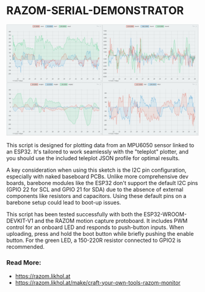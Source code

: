 # RAZOM-SERIAL-DEMONSTRATOR
![screenshot](teleplot-screenshot-1.jpg) 

This script is designed for plotting data from an MPU6050 sensor linked to an ESP32. It's tailored to work seamlessly with the "teleplot" plotter, and you should use the included teleplot JSON profile for optimal results.

A key consideration when using this sketch is the I2C pin configuration, especially with naked baseboard PCBs. Unlike more comprehensive dev boards, barebone modules like the ESP32 don't support the default I2C pins (GPIO 22 for SCL and GPIO 21 for SDA) due to the absence of external components like resistors and capacitors. Using these default pins on a barebone setup could lead to boot-up issues.

This script has been tested successfully with both the ESP32-WROOM-DEVKIT-V1 and the RAZOM motion capture protoboard. It includes PWM control for an onboard LED and responds to push-button inputs. When uploading, press and hold the boot button while briefly pushing the enable button. For the green LED, a 150-220R resistor connected to GPIO2 is recommended.

### Read More:
- https://razom.likhol.at
- https://razom.likhol.at/make/craft-your-own-tools-razom-monitor
  
